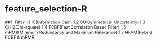 # feature_selection-R

##1. Filter
    1.1 IG(Information Gain)
    1.2 SU(Symmetrical Uncertainty)
    1.3 CHI2(Chi-square)
    1.4 FCBF(Fast Correlation Based Filter)
    1.5 mRMR(Minimum Redundancy and Maximum Relevance)
    1.6 HFAM(Hybrid FCBF & mRMR)